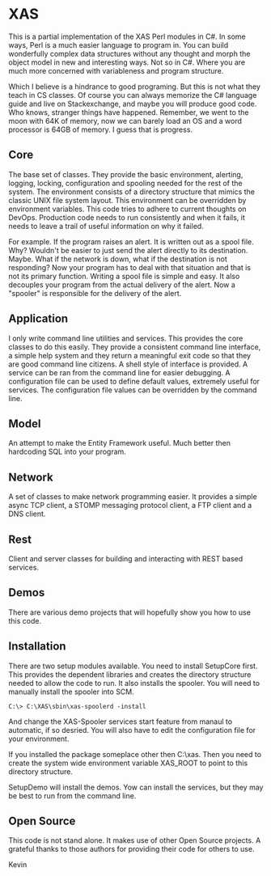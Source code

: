 # XAS

This is a partial implementation of the XAS Perl modules in C#. In some ways, Perl is a much easier language to program in. 
You can build wonderfully complex data structures without any thought and morph the object model in new and interesting ways. 
Not so in C#. Where you are much more concerned with variableness and program structure. 

Which I believe is a hindrance to good programing. But this is not what they teach in CS classes. Of course you can always 
memorize the C# language guide and live on Stackexchange, and maybe you will produce good code. Who knows, stranger things 
have happened. Remember, we went to the moon with 64K of memory, now we can barely load an OS and a word processor is 64GB 
of memory. I guess that is progress. 

## Core

The base set of classes. They provide the basic environment, alerting, logging, locking, configuration and spooling needed 
for the rest of the system. The environment consists of a directory structure that mimics the classic UNIX file system layout.
This environment can be overridden by environment variables. This code tries to adhere to current thoughts on DevOps. 
Production code needs to run consistently and when it fails, it needs to leave a trail of useful information on why it failed. 

For example. If the program raises an alert. It is written out as a spool file. Why? Wouldn't be easier to just send the alert
directly to its destination. Maybe. What if the network is down, what if the destination is not responding? Now your program
has to deal with that situation and that is not its primary function. Writing a spool file is simple and easy. It also 
decouples your program from the actual delivery of the alert. Now a "spooler" is responsible for the delivery of the alert.

## Application

I only write command line utilities and services. This provides the core classes to do this easily. They provide a consistent 
command line interface, a simple help system and they return a meaningful exit code so that they are good command line citizens.
A shell style of interface is provided. A service can be ran from the command line for easier debugging. A configuration 
file can be used to define default values, extremely useful for services. The configuration file values can be overridden by 
the command line.

## Model

An attempt to make the Entity Framework useful. Much better then hardcoding SQL into your program.

## Network

A set of classes to make network programming easier. It provides a simple async TCP client, a STOMP messaging protocol client, 
a FTP client and a DNS client.

## Rest

Client and server classes for building and interacting with REST based services.

## Demos

There are various demo projects that will hopefully show you how to use this code.

## Installation

There are two setup modules available. You need to install SetupCore first. This provides the dependent libraries and creates 
the directory structure needed to allow the code to run. It also installs the spooler. You will need to manually install the 
spooler into SCM. 

    C:\> C:\XAS\sbin\xas-spoolerd -install

And change the XAS-Spooler services start feature from manaul to automatic, if so desried. You will also have to edit the
configuration file for your environment. 

If you installed the package someplace other then C:\xas\. Then you need to create the system wide environment variable XAS_ROOT to 
point to this directory structure.

SetupDemo will install the demos. Yow can install the services, but they may be best to run from the command line.

## Open Source

This code is not stand alone. It makes use of other Open Source projects. A grateful thanks to those authors for providing their code
for others to use. 

Kevin


